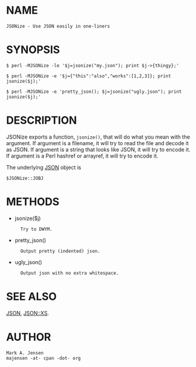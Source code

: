 # NAME

    JSONize - Use JSON easily in one-liners

# SYNOPSIS

    $ perl -MJSONize -le '$j=jsonize("my.json"); print $j->{thingy};'

    $ perl -MJSONize -e '$j={"this":"also","works":[1,2,3]}; print jsonize($j);'

    $ perl -MJSONize -e 'pretty_json(); $j=jsonize("ugly.json"); print jsonize($j);'

# DESCRIPTION

JSONize exports a function, `jsonize()`, that will do what you mean with the argument. 
If argument is a filename, it will try to read the file and decode it as JSON.
If argument is a string that looks like JSON, it will try to encode it.
If argument is a Perl hashref or arrayref, it will try to encode it.

The underlying [JSON](https://metacpan.org/pod/JSON) object is

    $JSONize::JOBJ

# METHODS

- jsonize($j)

        Try to DWYM.

- pretty\_json()

        Output pretty (indented) json.

- ugly\_json()

        Output json with no extra whitespace.

# SEE ALSO

[JSON](https://metacpan.org/pod/JSON), [JSON::XS](https://metacpan.org/pod/JSON::XS).

# AUTHOR

    Mark A. Jensen
    majensen -at- cpan -dot- org
